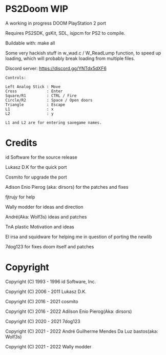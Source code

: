 PS2Doom WIP
===========

A working in progress DOOM PlayStation 2 port

Requires PS2SDK, gsKit, SDL, isjpcm for PS2 to compile.

Buildable with: make all

Some very hackish stuff in w_wad.c / W_ReadLump function, to speed up loading,
which will probably break loading from multiple files.

Discord server: https://discord.gg/YNTdx5dXF6

```
Controls:

Left Analog Stick : Move
Cross             : Enter 
Square/R1         : CTRL / Fire
Circle/R2         : Space / Open doors
Triangle          : Escape
L1                : x
L2                : y 

L1 and L2 are for entering savegame names.  
```

Credits
=======

id Software for the source release

Lukasz D.K for the quick port

Cosmito for upgrade the port

Adison Enio Pierog (aka: dirsors) for the patches and fixes

fjtrujy for help

Wally modder for ideas and direction

André(Aka: Wolf3s) ideas and patches

TnA plastic Motivation and ideas

El irsa and squidware for helping me in question of porting the newlib

7dog123 for fixes doom itself and patches

Copyright
=========

Copyright (C) 1993 - 1996 id Software, Inc.

Copyright (C) 2006 - 2011 Lukasz D.K.

Copyright (C) 2016 - 2021 cosmito

Copyright (C) 2016 - 2022 Adilson Enio Pierog(Aka: dirsors)

Copyright (C) 2020 - 2021 7dog123

Copyright (C) 2021 - 2022 André Guilherme Mendes Da Luz bastos(aka: Wolf3s)

Copyright (C) 2021 - 2022 Wally modder
